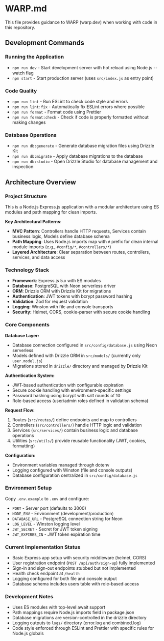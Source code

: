 # WARP.md

This file provides guidance to WARP (warp.dev) when working with code in this repository.

## Development Commands

### Running the Application
- `npm run dev` - Start development server with hot reload using Node.js --watch flag
- `npm start` - Start production server (uses `src/index.js` as entry point)

### Code Quality
- `npm run lint` - Run ESLint to check code style and errors
- `npm run lint:fix` - Automatically fix ESLint errors where possible
- `npm run format` - Format code using Prettier
- `npm run format:check` - Check if code is properly formatted without making changes

### Database Operations
- `npm run db:generate` - Generate database migration files using Drizzle Kit
- `npm run db:migrate` - Apply database migrations to the database
- `npm run db:studio` - Open Drizzle Studio for database management and inspection

## Architecture Overview

### Project Structure
This is a Node.js Express.js application with a modular architecture using ES modules and path mapping for clean imports.

**Key Architectural Patterns:**
- **MVC Pattern**: Controllers handle HTTP requests, Services contain business logic, Models define database schema
- **Path Mapping**: Uses Node.js imports map with `#` prefix for clean internal module imports (e.g., `#config/*`, `#controllers/*`)
- **Layered Architecture**: Clear separation between routes, controllers, services, and data access

### Technology Stack
- **Framework**: Express.js 5.x with ES modules
- **Database**: PostgreSQL with Neon serverless driver
- **ORM**: Drizzle ORM with Drizzle Kit for migrations
- **Authentication**: JWT tokens with bcrypt password hashing
- **Validation**: Zod for request validation
- **Logging**: Winston with file and console transports
- **Security**: Helmet, CORS, cookie-parser with secure cookie handling

### Core Components

**Database Layer:**
- Database connection configured in `src/config/database.js` using Neon serverless
- Models defined with Drizzle ORM in `src/models/` (currently only `user.model.js`)
- Migrations stored in `drizzle/` directory and managed by Drizzle Kit

**Authentication System:**
- JWT-based authentication with configurable expiration
- Secure cookie handling with environment-specific settings
- Password hashing using bcrypt with salt rounds of 10
- Role-based access (user/admin roles defined in validation schema)

**Request Flow:**
1. Routes (`src/routes/`) define endpoints and map to controllers
2. Controllers (`src/controllers/`) handle HTTP logic and validation
3. Services (`src/services/`) contain business logic and database operations
4. Utilities (`src/utils/`) provide reusable functionality (JWT, cookies, formatting)

**Configuration:**
- Environment variables managed through dotenv
- Logging configured with Winston (file and console outputs)
- Database configuration centralized in `src/config/database.js`

### Environment Setup
Copy `.env.example` to `.env` and configure:
- `PORT` - Server port (defaults to 3000)
- `NODE_ENV` - Environment (development/production)
- `DATABASE_URL` - PostgreSQL connection string for Neon
- `LOG_LEVEL` - Winston logging level
- `JWT_SECRET` - Secret for JWT token signing
- `JWT_EXPIRES_IN` - JWT token expiration time

### Current Implementation Status
- Basic Express app setup with security middleware (helmet, CORS)
- User registration endpoint (`POST /api/auth/sign-up`) fully implemented
- Sign-in and sign-out endpoints stubbed but not implemented
- Health check endpoint at `/health`
- Logging configured for both file and console output
- Database schema includes users table with role-based access

### Development Notes
- Uses ES modules with top-level await support
- Path mappings require Node.js imports field in package.json
- Database migrations are version-controlled in the drizzle directory
- Logging outputs to `logs/` directory (error.log and combined.log)
- Code style enforced through ESLint and Prettier with specific rules for Node.js globals